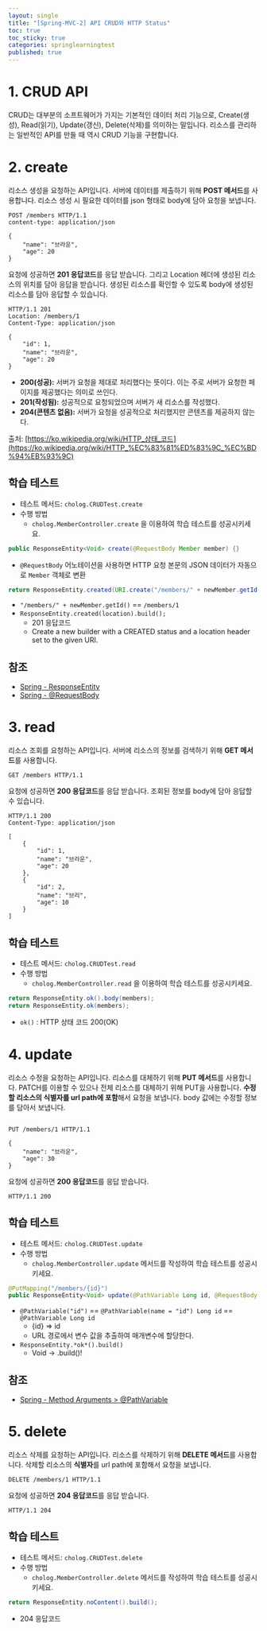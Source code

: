 ```yaml
---
layout: single
title: "[Spring-MVC-2] API CRUD와 HTTP Status"
toc: true
toc_sticky: true
categories: springlearningtest
published: true
---
```


# 1. CRUD API

CRUD는 대부분의 소프트웨어가 가지는 기본적인 데이터 처리 기능으로, Create(생성), Read(읽기), Update(갱신), Delete(삭제)를 의미하는 말입니다.
리소스를 관리하는 일반적인 API를 만들 때 역시 CRUD 기능을 구현합니다.

# 2. create

리소스 생성을 요청하는 API입니다.
서버에 데이터를 제출하기 위해 **POST 메서드**를 사용합니다.
리소스 생성 시 필요한 데이터를 json 형태로 body에 담아 요청을 보냅니다.

```
POST /members HTTP/1.1
content-type: application/json

{
    "name": "브라운",
    "age": 20
}

```

요청에 성공하면 **201 응답코드**를 응답 받습니다.
그리고 Location 헤더에 생성된 리소스의 위치를 담아 응답을 받습니다.
생성된 리소스를 확인할 수 있도록 body에 생성된 리소스를 담아 응답할 수 있습니다.

```
HTTP/1.1 201
Location: /members/1
Content-Type: application/json

{
    "id": 1,
    "name": "브라운",
    "age": 20
}

```

- **200(성공):** 서버가 요청을 제대로 처리했다는 뜻이다. 이는 주로 서버가 요청한 페이지를 제공했다는 의미로 쓰인다.
- **201(작성됨):** 성공적으로 요청되었으며 서버가 새 리소스를 작성했다.
- **204(콘텐츠 없음):** 서버가 요청을 성공적으로 처리했지만 콘텐츠를 제공하지 않는다.

출처: [https://ko.wikipedia.org/wiki/HTTP_상태_코드](https://ko.wikipedia.org/wiki/HTTP_%EC%83%81%ED%83%9C_%EC%BD%94%EB%93%9C)

## 학습 테스트

- 테스트 메서드: `cholog.CRUDTest.create`
- 수행 방법
    - `cholog.MemberController.create` 을 이용하여 학습 테스트를 성공시키세요.

```java
public ResponseEntity<Void> create(@RequestBody Member member) {}
```

- `@RequestBody` 어노테이션을 사용하면 HTTP 요청 본문의 JSON 데이터가 자동으로 `Member` 객체로 변환

```java
return ResponseEntity.created(URI.create("/members/" + newMember.getId())).build();
```

- `"/members/" + newMember.getId()` == `/members/1`
- `ResponseEntity.created(location).build();`
    - 201 응답코드
    - Create a new builder with a CREATED status and a location header set to the given URI.

## 참조

- [Spring - ResponseEntity](https://docs.spring.io/spring-framework/reference/web/webmvc/mvc-controller/ann-methods/responseentity.html)
- [Spring - @RequestBody](https://docs.spring.io/spring-framework/reference/web/webmvc/mvc-controller/ann-methods/requestbody.html)

# 3. read

리소스 조회를 요청하는 API입니다.
서버에 리소스의 정보를 검색하기 위해 **GET 메서드**를 사용합니다.

```
GET /members HTTP/1.1

```

요청에 성공하면 **200 응답코드**를 응답 받습니다.
조회된 정보를 body에 담아 응답할 수 있습니다.

```
HTTP/1.1 200
Content-Type: application/json

[
    {
        "id": 1,
        "name": "브라운",
        "age": 20
    },
    {
        "id": 2,
        "name": "브리",
        "age": 10
    }
]

```

## 학습 테스트

- 테스트 메서드: `cholog.CRUDTest.read`
- 수행 방법
    - `cholog.MemberController.read` 을 이용하여 학습 테스트를 성공시키세요.

```java
return ResponseEntity.ok().body(members);
return ResponseEntity.ok(members);
```

- `ok()` : HTTP 상태 코드 200(OK)

# 4. update

리소스 수정을 요청하는 API입니다.
리소스를 대체하기 위해 **PUT 메서드**를 사용합니다.
PATCH를 이용할 수 있으나 전체 리소스를 대체하기 위해 PUT을 사용합니다.
**수정할 리소스의 식별자를 url path에 포함**해서 요청을 보냅니다.
body 값에는 수정할 정보를 담아서 보냅니다.

```

PUT /members/1 HTTP/1.1

{
    "name": "브라운",
    "age": 30
}

```

요청에 성공하면 **200 응답코드**를 응답 받습니다.

```
HTTP/1.1 200

```

## 학습 테스트

- 테스트 메서드: `cholog.CRUDTest.update`
- 수행 방법
    - `cholog.MemberController.update` 메서드를 작성하여 학습 테스트를 성공시키세요.

```java
@PutMapping("/members/{id}")
public ResponseEntity<Void> update(@PathVariable Long id, @RequestBody Member info) {}
```

- `@PathVariable("id")`  == `@PathVariable(name = "id") Long id` == `@PathVariable Long id`
    - {id} ⇒ id
    - URL 경로에서 변수 값을 추출하여 매개변수에 할당한다.
- `ResponseEntity.*ok*().build()`
    - Void → .build()!

## 참조

- [Spring - Method Arguments > @PathVariable](https://docs.spring.io/spring-framework/reference/web/webmvc/mvc-controller/ann-methods/arguments.html)

# 5. delete

리소스 삭제를 요청하는 API입니다.
리소스를 삭제하기 위해 **DELETE 메서드**를 사용합니다.
삭제할 리소스의 **식별자**를 url path에 포함해서 요청을 보냅니다.

```
DELETE /members/1 HTTP/1.1

```

요청에 성공하면 **204 응답코드**를 응답 받습니다.

```
HTTP/1.1 204

```

## 학습 테스트

- 테스트 메서드: `cholog.CRUDTest.delete`
- 수행 방법
    - `cholog.MemberController.delete` 메서드를 작성하여 학습 테스트를 성공시키세요.

```java
return ResponseEntity.noContent().build();
```

- 204 응답코드
